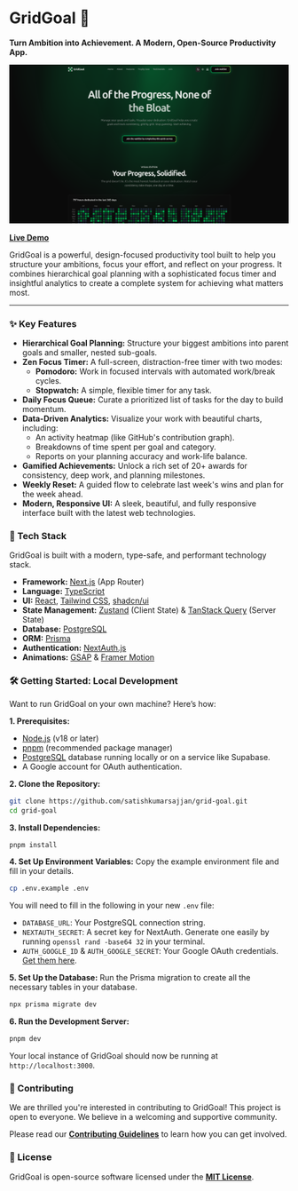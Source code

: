 # GridGoal 🎯

**Turn Ambition into Achievement. A Modern, Open-Source Productivity App.**

![GridGoal Hero Image](public/gridgoal-hero.png)

**[Live Demo](https://gridgoal.xyz)**

GridGoal is a powerful, design-focused productivity tool built to help you structure your ambitions, focus your effort, and reflect on your progress. It combines hierarchical goal planning with a sophisticated focus timer and insightful analytics to create a complete system for achieving what matters most.

---

### ✨ Key Features

- **Hierarchical Goal Planning:** Structure your biggest ambitions into parent goals and smaller, nested sub-goals.
- **Zen Focus Timer:** A full-screen, distraction-free timer with two modes:
  - **Pomodoro:** Work in focused intervals with automated work/break cycles.
  - **Stopwatch:** A simple, flexible timer for any task.
- **Daily Focus Queue:** Curate a prioritized list of tasks for the day to build momentum.
- **Data-Driven Analytics:** Visualize your work with beautiful charts, including:
  - An activity heatmap (like GitHub's contribution graph).
  - Breakdowns of time spent per goal and category.
  - Reports on your planning accuracy and work-life balance.
- **Gamified Achievements:** Unlock a rich set of 20+ awards for consistency, deep work, and planning milestones.
- **Weekly Reset:** A guided flow to celebrate last week's wins and plan for the week ahead.
- **Modern, Responsive UI:** A sleek, beautiful, and fully responsive interface built with the latest web technologies.

### 🚀 Tech Stack

GridGoal is built with a modern, type-safe, and performant technology stack.

- **Framework:** [Next.js](https://nextjs.org/) (App Router)
- **Language:** [TypeScript](https://www.typescriptlang.org/)
- **UI:** [React](https://react.dev/), [Tailwind CSS](https://tailwindcss.com/), [shadcn/ui](https://ui.shadcn.com/)
- **State Management:** [Zustand](https://zustand-demo.pmnd.rs/) (Client State) & [TanStack Query](https://tanstack.com/query) (Server State)
- **Database:** [PostgreSQL](https://www.postgresql.org/)
- **ORM:** [Prisma](https://www.prisma.io/)
- **Authentication:** [NextAuth.js](https://next-auth.js.org/)
- **Animations:** [GSAP](https://gsap.com/) & [Framer Motion](https://www.framer.com/motion/)

### 🛠️ Getting Started: Local Development

Want to run GridGoal on your own machine? Here’s how:

**1. Prerequisites:**

- [Node.js](https://nodejs.org/) (v18 or later)
- [pnpm](https://pnpm.io/) (recommended package manager)
- [PostgreSQL](https://www.postgresql.org/) database running locally or on a service like Supabase.
- A Google account for OAuth authentication.

**2. Clone the Repository:**

```bash
git clone https://github.com/satishkumarsajjan/grid-goal.git
cd grid-goal
```

**3. Install Dependencies:**

```bash
pnpm install
```

**4. Set Up Environment Variables:**
Copy the example environment file and fill in your details.

```bash
cp .env.example .env
```

You will need to fill in the following in your new `.env` file:

- `DATABASE_URL`: Your PostgreSQL connection string.
- `NEXTAUTH_SECRET`: A secret key for NextAuth. Generate one easily by running `openssl rand -base64 32` in your terminal.
- `AUTH_GOOGLE_ID` & `AUTH_GOOGLE_SECRET`: Your Google OAuth credentials. [Get them here](https://console.developers.google.com/).

**5. Set Up the Database:**
Run the Prisma migration to create all the necessary tables in your database.

```bash
npx prisma migrate dev
```

**6. Run the Development Server:**

```bash
pnpm dev
```

Your local instance of GridGoal should now be running at `http://localhost:3000`.

### 🤝 Contributing

We are thrilled you're interested in contributing to GridGoal! This project is open to everyone. We believe in a welcoming and supportive community.

Please read our **[Contributing Guidelines](./CONTRIBUTING.md)** to learn how you can get involved.

### 📄 License

GridGoal is open-source software licensed under the **[MIT License](./LICENSE)**.
